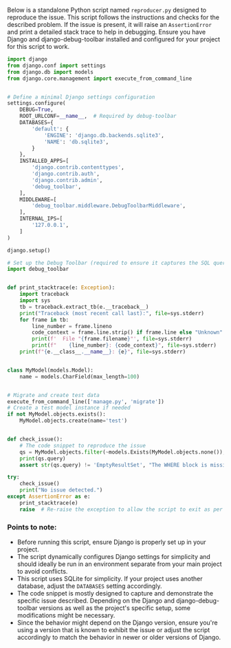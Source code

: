 Below is a standalone Python script named `reproducer.py` designed to reproduce the issue. This script follows the instructions and checks for the described problem. If the issue is present, it will raise an `AssertionError` and print a detailed stack trace to help in debugging. Ensure you have Django and django-debug-toolbar installed and configured for your project for this script to work.

```python
import django
from django.conf import settings
from django.db import models
from django.core.management import execute_from_command_line


# Define a minimal Django settings configuration
settings.configure(
    DEBUG=True,
    ROOT_URLCONF=__name__,  # Required by debug-toolbar
    DATABASES={
        'default': {
            'ENGINE': 'django.db.backends.sqlite3',
            'NAME': 'db.sqlite3',
        }
    },
    INSTALLED_APPS=[
        'django.contrib.contenttypes',
        'django.contrib.auth',
        'django.contrib.admin',
        'debug_toolbar',
    ],
    MIDDLEWARE=[
        'debug_toolbar.middleware.DebugToolbarMiddleware',
    ],
    INTERNAL_IPS=[
        '127.0.0.1',
    ]
)

django.setup()

# Set up the Debug Toolbar (required to ensure it captures the SQL queries)
import debug_toolbar


def print_stacktrace(e: Exception):
    import traceback
    import sys
    tb = traceback.extract_tb(e.__traceback__)
    print("Traceback (most recent call last):", file=sys.stderr)
    for frame in tb:
        line_number = frame.lineno
        code_context = frame.line.strip() if frame.line else "Unknown"
        print(f'  File "{frame.filename}"', file=sys.stderr)
        print(f"    {line_number}: {code_context}", file=sys.stderr)
    print(f"{e.__class__.__name__}: {e}", file=sys.stderr)


class MyModel(models.Model):
    name = models.CharField(max_length=100)


# Migrate and create test data
execute_from_command_line(['manage.py', 'migrate'])
# Create a test model instance if needed
if not MyModel.objects.exists():
    MyModel.objects.create(name='test')


def check_issue():
    # The code snippet to reproduce the issue
    qs = MyModel.objects.filter(~models.Exists(MyModel.objects.none()), name='test')
    print(qs.query)
    assert str(qs.query) != 'EmptyResultSet', "The WHERE block is missing completely."

try:
    check_issue()
    print("No issue detected.")
except AssertionError as e:
    print_stacktrace(e)
    raise  # Re-raise the exception to allow the script to exit as per the requirement.

```

### Points to note:

- Before running this script, ensure Django is properly set up in your project.
- The script dynamically configures Django settings for simplicity and should ideally be run in an environment separate from your main project to avoid conflicts.
- This script uses SQLite for simplicity. If your project uses another database, adjust the `DATABASES` setting accordingly.
- The code snippet is mostly designed to capture and demonstrate the specific issue described. Depending on the Django and django-debug-toolbar versions as well as the project's specific setup, some modifications might be necessary.
- Since the behavior might depend on the Django version, ensure you're using a version that is known to exhibit the issue or adjust the script accordingly to match the behavior in newer or older versions of Django.